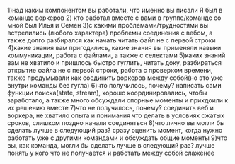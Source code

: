1)над каким компонентом вы работали, что именно вы писали
    Я был в команде воркеров
2) кто работал вместе с вами в группе/команде
    со мной был Илья и Семен
3)с какими проблемами/трудностями вы встрелились (любого характера)
    проблемы соединения с вебом, а также долго разбирался как начать читать файл не с первой строки
4)какие знания вам пригодились, какие знания вы применяли
    навыки коммуникации, работа с файлами, а также с селектами
5)каких знаний вам не хватило и пришлось быстро гуглить, читать доку, разбираться
    открытие файла не с первой строки, работа с проверком времени, также продумывали как соединить воркеров между собой(но это уже внутри команды без гугла)
6)что получилось, почему?
    написать сами функции поиска(state, stream), хорошо координировались, чтобы заработало, а также много обсуждали спорные моменты и прихдоили к их решению вместе
7)что не получилось, почему?
    соединить веб и воркера, не хватило опыта и понимания что делать в условиях сжатых сроков, слишком поздно начали соединяться
8)что лично вы могли бы сделать лучше в следующий раз?
    сразу оценить момент, когда нужно работать уже с другими командами и обсуждать общие моменты
9)что вы, как команда, могли бы сделать лучше в следующий раз?
    лучше понять у кого что не получается и работать между собой слаженее
